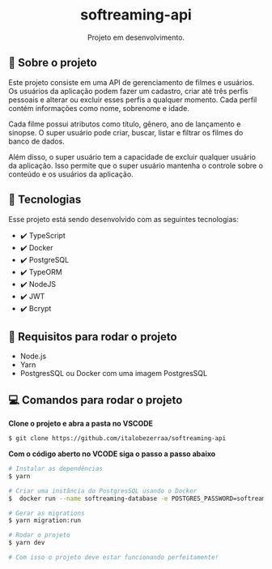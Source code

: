<h1 align="center"> softreaming-api </h1>

<p align="center">
Projeto em desenvolvimento. 
</p>

## 📑 Sobre o projeto

Este projeto consiste em uma API de gerenciamento de filmes e usuários. Os usuários da aplicação podem fazer um cadastro, criar até três perfis pessoais e alterar ou excluir esses perfis a qualquer momento. Cada perfil contém informações como nome, sobrenome e idade.

Cada filme possui atributos como título, gênero, ano de lançamento e sinopse. O super usuário pode criar, buscar, listar e filtrar os filmes do banco de dados.

Além disso, o super usuário tem a capacidade de excluir qualquer usuário da aplicação. Isso permite que o super usuário mantenha o controle sobre o conteúdo e os usuários da aplicação.

## 🚀 Tecnologias

Esse projeto está sendo desenvolvido com as seguintes tecnologias:

- ✔️ TypeScript
- ✔️ Docker
- ✔️ PostgreSQL
- ✔️ TypeORM
- ✔️ NodeJS
- ✔️ JWT
- ✔️ Bcrypt

## 💾 Requisitos para rodar o projeto

- Node.js
- Yarn
- PostgresSQL ou Docker com uma imagem PostgresSQL

## 💻 Comandos para rodar o projeto

**Clone o projeto e abra a pasta no VSCODE**

```bash
$ git clone https://github.com/italobezerraa/softreaming-api
```

**Com o código aberto no VCODE siga o passo a passo abaixo**

```bash
# Instalar as dependências
$ yarn

# Criar uma instância do PostgresSQL usando o Docker
$  docker run --name softreaming-database -e POSTGRES_PASSWORD=softreaming -p 5432:5432 -d postgres

# Gerar as migrations
$ yarn migration:run

# Rodar o projeto
$ yarn dev

# Com isso o projeto deve estar funcionando perfeitamente!
```

